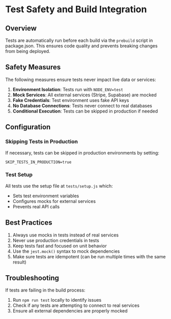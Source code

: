 # Test Safety and Build Integration

## Overview

Tests are automatically run before each build via the `prebuild` script in package.json. This ensures code quality and prevents breaking changes from being deployed.

## Safety Measures

The following measures ensure tests never impact live data or services:

1. **Environment Isolation**: Tests run with `NODE_ENV=test`
2. **Mock Services**: All external services (Stripe, Supabase) are mocked
3. **Fake Credentials**: Test environment uses fake API keys
4. **No Database Connections**: Tests never connect to real databases
5. **Conditional Execution**: Tests can be skipped in production if needed

## Configuration

### Skipping Tests in Production

If necessary, tests can be skipped in production environments by setting:

```
SKIP_TESTS_IN_PRODUCTION=true
```

### Test Setup

All tests use the setup file at `tests/setup.js` which:
- Sets test environment variables
- Configures mocks for external services
- Prevents real API calls

## Best Practices

1. Always use mocks in tests instead of real services
2. Never use production credentials in tests
3. Keep tests fast and focused on unit behavior
4. Use the `jest.mock()` syntax to mock dependencies
5. Make sure tests are idempotent (can be run multiple times with the same result)

## Troubleshooting

If tests are failing in the build process:

1. Run `npm run test` locally to identify issues
2. Check if any tests are attempting to connect to real services
3. Ensure all external dependencies are properly mocked